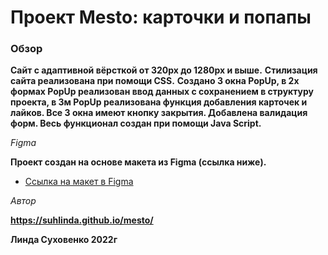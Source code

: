 # Проект Mesto: карточки и попапы

### Обзор
**Сайт с адаптивной вёрсткой от 320px до 1280px и выше.**
**Стилизация сайта реализована при помощи CSS.**
**Создано 3 окна PopUp, в 2х формах PopUp реализован ввод данных с сохранением в структуру проекта, в 3м PopUp реализована функция добавления карточек и лайков. Все 3 окна имеют кнопку закрытия. Добавлена валидация форм. Весь функционал создан при помощи Java Script.**

*Figma*

**Проект создан на основе макета из Figma (ссылка ниже).**
* [Ссылка на макет в Figma](https://www.figma.com/file/kRVLKwYG3d1HGLvh7JFWRT/JavaScript.-Sprint-6?node-id=0%3A1&t=uhx5Yx6dlEXTKLEL-0)

*Автор*

**https://suhlinda.github.io/mesto/**

**Линда Суховенко 2022г**